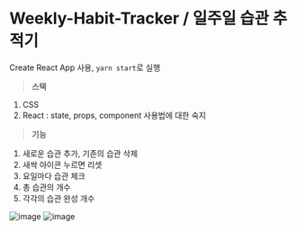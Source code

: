 # Weekly-Habit-Tracker / 일주일 습관 추적기
Create React App 사용, `yarn start`로 실행

> **스택**
1. CSS
2. React : state, props, component 사용법에 대한 숙지

> **기능**
1. 새로운 습관 추가, 기존의 습관 삭제 
2. 새싹 아이콘 누르면 리셋
3. 요일마다 습관 체크
4. 총 습관의 개수
5. 각각의 습관 완성 개수 

![image](https://user-images.githubusercontent.com/68316994/173493626-2ee88e79-44e7-43e9-a973-7288e14395a9.png)
![image](https://user-images.githubusercontent.com/68316994/173493459-8d35d1e4-6053-400e-8dcc-3ee9ee836669.png)


